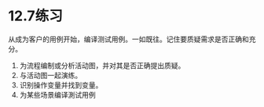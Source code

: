 # 12.7练习


从成为客户的用例开始，编译测试用例。一如既往。记住要质疑需求是否正确和充分。
1. 为流程编制或分析活动图，并对其是否正确提出质疑。
2. 与活动图一起演练。
3. 识别操作变量并找到变量。
4. 为某些场景编译測试用例

